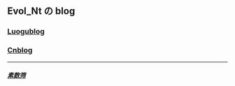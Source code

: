 ## Evol_Nt の blog
###  [Luogublog](https://www.luogu.com.cn/blog/natieyes/)

### [Cnblog](https://www.cnblogs.com/NtYester)

----------------------------------------

##### [素数筛](https://natieyes.github.io/sushushai)
